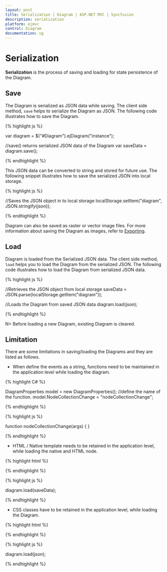 ```yaml
---
layout: post
title: Serialization | Diagram | ASP.NET MVC | Syncfusion
description: serialization
platform: ejmvc
control: Diagram
documentation: ug
---
```


# Serialization

**Serialization** is the process of saving and loading for state persistence of the Diagram.

## Save

The Diagram is serialized as JSON data while saving. The client side method, `save` helps to serialize the Diagram as JSON. The following code illustrates how to save the Diagram.

{% highlight js %}

var diagram = $("#Diagram").ejDiagram("instance");

//save() returns serialized JSON data of the Diagram
var saveData = diagram.save();

{% endhighlight %}

This JSON data can be converted to string and stored for future use. The following snippet illustrates how to save the serialized JSON into local storage.

{% highlight js %}

//Saves the JSON object in to local storage
localStorage.setItem("diagram", JSON.stringify(json));

{% endhighlight %}

Diagram can also be saved as raster or vector image files. For more information about saving the Diagram as images, refer to [Exporting](/aspnetmvc/Diagram/Exporting "Exporting").


## Load

Diagram is loaded from the Serialized JSON data. The client side method, `load` helps you to load the Diagram from the serialized JSON. The following code illustrates how to load the Diagram from serialized JSON data.

{% highlight js %}

//Retrieves the JSON object from local storage
saveData = JSON.parse(localStorage.getItem("diagram"));

//Loads the Diagram from saved JSON data
diagram.load(json);

{% endhighlight %}

N> Before loading a new Diagram, existing Diagram is cleared.

## Limitation

There are some limitations in saving/loading the Diagrams and they are listed as follows.

* When define the events as a string, functions need to be maintained in the application level while loading the diagram.

{% highlight C# %}

DiagramProperties model = new DiagramProperties();
//define the name of the function.
model.NodeCollectionChange = "nodeCollectionChange";

{% endhighlight %}

{% highlight js %}

function nodeCollectionChange(args) {
}

{% endhighlight %}

* HTML / Native template needs to be retained in the application level, while loading the native and HTML node.

{% highlight html %}

<!-- Template content needs to be retained while loading the diagram.-->
<script id="htmlTemplate" type="text/x-jsrender">
	<div>
		<input type="button" value="button" style="color: #ffffff; background-color: #fbb139; border-color: #f89b1c" />
	</div>
</script>

{% endhighlight %}

{% highlight js %}

diagram.load(saveData);

{% endhighlight %}

* CSS classes have to be retained in the application level, while loading the Diagram.

{% highlight html %}

<style>
	<!-- CSS class needs to be retained while loading the Diagram.-->
	.nodeCss {
		fill: black;
		stroke: cyan;
	}
</style>

{% endhighlight %}

{% highlight js %}

diagram.load(json);

{% endhighlight %}